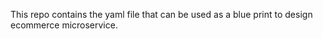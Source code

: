 This repo contains the yaml file that can be used as a blue print to design ecommerce microservice.
